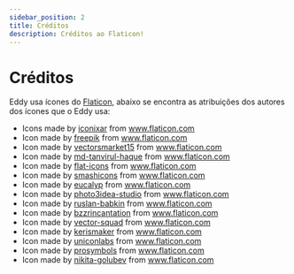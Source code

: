```yaml
---
sidebar_position: 2
title: Créditos
description: Créditos ao Flaticon!
---
```


# Créditos
Eddy usa ícones do [Flaticon](https://flaticon.com), abaixo se encontra as atribuições dos autores dos ícones que o Eddy usa:

* Icons made by [iconixar](https://www.flaticon.com/authors/iconixar) from www.flaticon.com
* Icon made by [freepik](https://www.flaticon.com/authors/freepik) from www.flaticon.com
* Icon made by [vectorsmarket15](https://www.flaticon.com/authors/vectorsmarket15) from www.flaticon.com
* Icon made by [md-tanvirul-haque](https://www.flaticon.com/authors/md-tanvirul-haque) from www.flaticon.com
* Icon made by [flat-icons](https://www.flaticon.com/br/autores/flat-icons) from www.flaticon.com
* Icon made by [smashicons](https://www.flaticon.com/br/autores/smashicons) from www.flaticon.com
* Icon made by [eucalyp](https://www.flaticon.com/authors/eucalyp) from www.flaticon.com
* Icon made by [photo3idea-studio](https://www.flaticon.com/br/autores/photo3idea-studio) from www.flaticon.com
* Icon made by [ruslan-babkin](https://www.flaticon.com/br/autores/ruslan-babkin) from www.flaticon.com
* Icon made by [bzzrincantation](https://www.flaticon.com/br/autores/bzzrincantation) from www.flaticon.com
* Icon made by [vector-squad](https://www.flaticon.com/br/autores/vector-squad) from www.flaticon.com
* Icon made by [kerismaker](https://www.flaticon.com/br/autores/kerismaker) from www.flaticon.com
* Icon made by [uniconlabs](https://www.flaticon.com/br/autores/uniconlabs) from www.flaticon.com
* Icon made by [prosymbols](https://www.flaticon.com/br/autores/prosymbols) from www.flaticon.com
* Icon made by [nikita-golubev](https://www.flaticon.com/authors/nikita-golubev) from www.flaticon.com